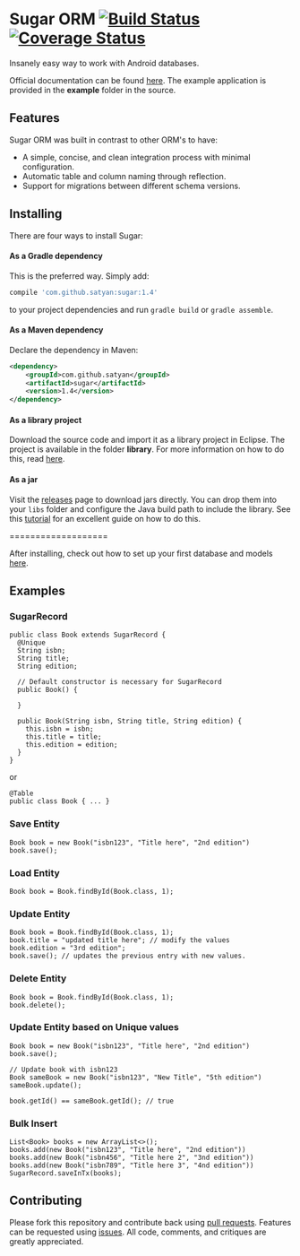 # Sugar ORM [![Build Status](https://travis-ci.org/satyan/sugar.svg?branch=master)](https://travis-ci.org/satyan/sugar) [![Coverage Status](https://coveralls.io/repos/satyan/sugar/badge.svg?branch=master)](https://coveralls.io/r/satyan/sugar?branch=master)

Insanely easy way to work with Android databases.

Official documentation can be found [here](http://satyan.github.io/sugar). The example application is provided in the **example** folder in the source.

## Features

Sugar ORM was built in contrast to other ORM's to have:

- A simple, concise, and clean integration process with minimal configuration.
- Automatic table and column naming through reflection.
- Support for migrations between different schema versions.

## Installing

There are four ways to install Sugar:

#### As a Gradle dependency

This is the preferred way. Simply add:

```groovy
compile 'com.github.satyan:sugar:1.4'
```

to your project dependencies and run `gradle build` or `gradle assemble`.

#### As a Maven dependency

Declare the dependency in Maven:

```xml
<dependency>
    <groupId>com.github.satyan</groupId>
    <artifactId>sugar</artifactId>
    <version>1.4</version>
</dependency>
```

#### As a library project

Download the source code and import it as a library project in Eclipse. The project is available in the folder **library**. For more information on how to do this, read [here](http://developer.android.com/tools/projects/index.html#LibraryProjects).

#### As a jar

Visit the [releases](https://github.com/satyan/sugar/releases) page to download jars directly. You can drop them into your `libs` folder and configure the Java build path to include the library. See this [tutorial](http://www.vogella.com/tutorials/AndroidLibraryProjects/article.html) for an excellent guide on how to do this.

===================

After installing, check out how to set up your first database and models [here](http://satyan.github.io/sugar/getting-started.html).

## Examples
### SugarRecord
```
public class Book extends SugarRecord {
  @Unique
  String isbn;
  String title;
  String edition;

  // Default constructor is necessary for SugarRecord
  public Book() {

  }

  public Book(String isbn, String title, String edition) {
    this.isbn = isbn;
    this.title = title;
    this.edition = edition;
  }
}
```
or
```
@Table
public class Book { ... }
```

### Save Entity
```
Book book = new Book("isbn123", "Title here", "2nd edition")
book.save();
```

### Load Entity
```
Book book = Book.findById(Book.class, 1);
```

### Update Entity
```
Book book = Book.findById(Book.class, 1);
book.title = "updated title here"; // modify the values
book.edition = "3rd edition";
book.save(); // updates the previous entry with new values.
```

### Delete Entity
```
Book book = Book.findById(Book.class, 1);
book.delete();
```

### Update Entity based on Unique values
```
Book book = new Book("isbn123", "Title here", "2nd edition")
book.save();

// Update book with isbn123
Book sameBook = new Book("isbn123", "New Title", "5th edition")
sameBook.update();

book.getId() == sameBook.getId(); // true
```

### Bulk Insert
```
List<Book> books = new ArrayList<>();
books.add(new Book("isbn123", "Title here", "2nd edition"))
books.add(new Book("isbn456", "Title here 2", "3nd edition"))
books.add(new Book("isbn789", "Title here 3", "4nd edition"))
SugarRecord.saveInTx(books);
```

## Contributing

Please fork this repository and contribute back using [pull requests](https://github.com/satyan/sugar/pulls). Features can be requested using [issues](https://github.com/satyan/sugar/issues). All code, comments, and critiques are greatly appreciated.
